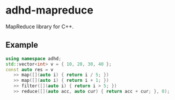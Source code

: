 adhd-mapreduce
==============

MapReduce library for C++.

Example
-------

```C++
using namespace adhd;
std::vector<int> v = { 10, 20, 30, 40 };
const auto res = v
   >> map([](auto i) { return i / 5; })
   >> map([](auto i) { return i + 1; })
   >> filter([](auto i) { return i > 5; })
   >> reduce([](auto acc, auto cur) { return acc + cur; }, 0);
```
